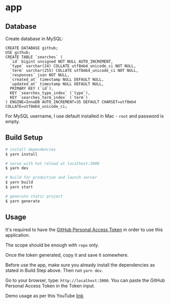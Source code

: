 # app

## Database

Create database in MySQL:

```
CREATE DATABASE github;
USE github;
CREATE TABLE `searches` (
  `id` bigint unsigned NOT NULL AUTO_INCREMENT,
  `type` varchar(24) COLLATE utf8mb4_unicode_ci NOT NULL,
  `term` varchar(255) COLLATE utf8mb4_unicode_ci NOT NULL,
  `responses` json NOT NULL,
  `created_at` timestamp NULL DEFAULT NULL,
  `updated_at` timestamp NULL DEFAULT NULL,
  PRIMARY KEY (`id`),
  KEY `searches_type_index` (`type`),
  KEY `searches_term_index` (`term`)
) ENGINE=InnoDB AUTO_INCREMENT=35 DEFAULT CHARSET=utf8mb4 COLLATE=utf8mb4_unicode_ci;
```

For MySQL username, I use default installed in Mac - `root` and password is empty.

## Build Setup

```bash
# install dependencies
$ yarn install

# serve with hot reload at localhost:3000
$ yarn dev

# build for production and launch server
$ yarn build
$ yarn start

# generate static project
$ yarn generate
```

## Usage

It's required to have the [GitHub Personal Access Token](https://docs.github.com/en/github/authenticating-to-github/creating-a-personal-access-token) in order to use this application.

The scope should be enough with `repo` only.

Once the token generated, copy it and save it somewhere.

Before use the app, make sure you already install the dependencies as stated in Build Step above. Then run `yarn dev`.

Go to your browser, type: `http://localhost:3000`. You can paste the GitHub Personal Access Token in the Token input. 

Demo usage as per this YouTube [link](https://youtu.be/qIPsyfdJjic)
